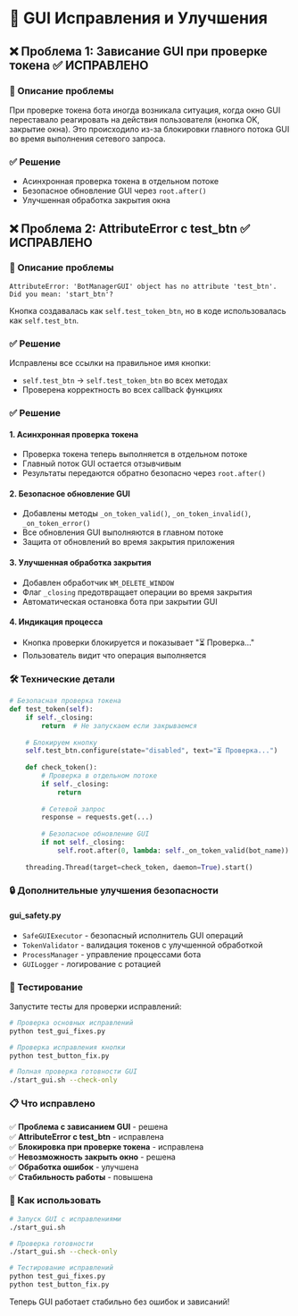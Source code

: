 # 🔧 GUI Исправления и Улучшения

## ❌ Проблема 1: Зависание GUI при проверке токена ✅ ИСПРАВЛЕНО

### 🐛 Описание проблемы
При проверке токена бота иногда возникала ситуация, когда окно GUI переставало реагировать на действия пользователя (кнопка OK, закрытие окна). Это происходило из-за блокировки главного потока GUI во время выполнения сетевого запроса.

### ✅ Решение
- Асинхронная проверка токена в отдельном потоке
- Безопасное обновление GUI через `root.after()`
- Улучшенная обработка закрытия окна

## ❌ Проблема 2: AttributeError с test_btn ✅ ИСПРАВЛЕНО

### 🐛 Описание проблемы
```
AttributeError: 'BotManagerGUI' object has no attribute 'test_btn'. Did you mean: 'start_btn'?
```

Кнопка создавалась как `self.test_token_btn`, но в коде использовалась как `self.test_btn`.

### ✅ Решение
Исправлены все ссылки на правильное имя кнопки:
- `self.test_btn` → `self.test_token_btn` во всех методах
- Проверена корректность во всех callback функциях

### ✅ Решение

#### 1. Асинхронная проверка токена
- Проверка токена теперь выполняется в отдельном потоке
- Главный поток GUI остается отзывчивым
- Результаты передаются обратно безопасно через `root.after()`

#### 2. Безопасное обновление GUI
- Добавлены методы `_on_token_valid()`, `_on_token_invalid()`, `_on_token_error()`
- Все обновления GUI выполняются в главном потоке
- Защита от обновлений во время закрытия приложения

#### 3. Улучшенная обработка закрытия
- Добавлен обработчик `WM_DELETE_WINDOW`
- Флаг `_closing` предотвращает операции во время закрытия
- Автоматическая остановка бота при закрытии GUI

#### 4. Индикация процесса
- Кнопка проверки блокируется и показывает "⏳ Проверка..."
- Пользователь видит что операция выполняется

### 🛠️ Технические детали

```python
# Безопасная проверка токена
def test_token(self):
    if self._closing:
        return  # Не запускаем если закрываемся
    
    # Блокируем кнопку
    self.test_btn.configure(state="disabled", text="⏳ Проверка...")
    
    def check_token():
        # Проверка в отдельном потоке
        if self._closing:
            return
        
        # Сетевой запрос
        response = requests.get(...)
        
        # Безопасное обновление GUI
        if not self._closing:
            self.root.after(0, lambda: self._on_token_valid(bot_name))
    
    threading.Thread(target=check_token, daemon=True).start()
```

### 🔒 Дополнительные улучшения безопасности

#### gui_safety.py
- `SafeGUIExecutor` - безопасный исполнитель GUI операций
- `TokenValidator` - валидация токенов с улучшенной обработкой
- `ProcessManager` - управление процессами бота
- `GUILogger` - логирование с ротацией

### 🧪 Тестирование

Запустите тесты для проверки исправлений:

```bash
# Проверка основных исправлений
python test_gui_fixes.py

# Проверка исправления кнопки
python test_button_fix.py

# Полная проверка готовности GUI
./start_gui.sh --check-only
```

### 📋 Что исправлено

✅ **Проблема с зависанием GUI** - решена  
✅ **AttributeError с test_btn** - исправлена  
✅ **Блокировка при проверке токена** - исправлена  
✅ **Невозможность закрыть окно** - решена  
✅ **Обработка ошибок** - улучшена  
✅ **Стабильность работы** - повышена  

### 🚀 Как использовать

```bash
# Запуск GUI с исправлениями
./start_gui.sh

# Проверка готовности
./start_gui.sh --check-only

# Тестирование исправлений
python test_gui_fixes.py
python test_button_fix.py
```

Теперь GUI работает стабильно без ошибок и зависаний!
